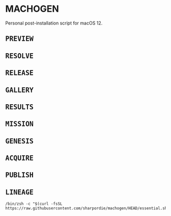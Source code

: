# MACHOGEN

Personal post-installation script for macOS 12.

## <samp>PREVIEW</samp>
## <samp>RESOLVE</samp>
## <samp>RELEASE</samp>
## <samp>GALLERY</samp>
## <samp>RESULTS</samp>
## <samp>MISSION</samp>
## <samp>GENESIS</samp>
## <samp>ACQUIRE</samp>
## <samp>PUBLISH</samp>
## <samp>LINEAGE</samp>

```shell
/bin/zsh -c "$(curl -fsSL https://raw.githubusercontent.com/sharpordie/machogen/HEAD/essential.sh)"
```
